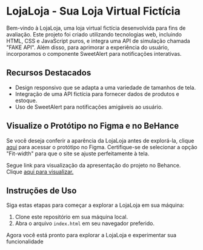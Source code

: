 # LojaLoja - Sua Loja Virtual Fictícia

Bem-vindo à LojaLoja, uma loja virtual fictícia desenvolvida para fins de avaliação. Este projeto foi criado utilizando tecnologias web, incluindo HTML, CSS e JavaScript puros, e integra uma API de simulação chamada "FAKE API". Além disso, para aprimorar a experiência do usuário, incorporamos o componente SweetAlert para notificações interativas.

## Recursos Destacados

- Design responsivo que se adapta a uma variedade de tamanhos de tela.
- Integração de uma API fictícia para fornecer dados de produtos e estoque.
- Uso de SweetAlert para notificações amigáveis ao usuário.

## Visualize o Protótipo no Figma e no BeHance

Se você deseja conferir a aparência da LojaLoja antes de explorá-la, clique [aqui](https://www.figma.com/file/uhO6zSDTQsDINKjKQe9jpY/LojaLoja?type=design&node-id=0%3A1&mode=design&t=KqYuzgS7NrZiwIl5-1) para acessar o protótipo no Figma. Certifique-se de selecionar a opção "Fit-width" para que o site se ajuste perfeitamente à tela.

Segue link para visualização da apresentação do projeto no Behance. Clique [aqui para visualizar.](https://www.behance.net/gallery/182929701/LojaLoja-site-de-ecommerce?)



## Instruções de Uso

Siga estas etapas para começar a explorar a LojaLoja em sua máquina:

1. Clone este repositório em sua máquina local.
2. Abra o arquivo `index.html` em seu navegador preferido.

Agora você está pronto para explorar a LojaLoja e experimentar sua funcionalidade





